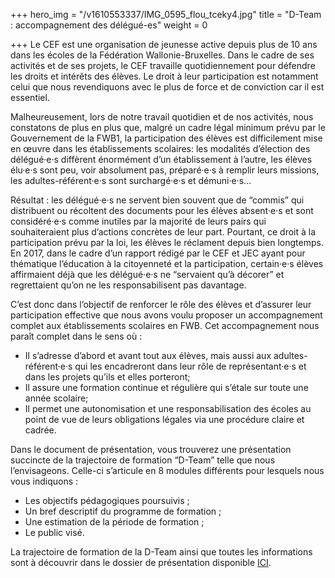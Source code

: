 +++
hero_img = "/v1610553337/IMG_0595_flou_tceky4.jpg"
title = "D-Team : accompagnement des délégué-es"
weight = 0

+++
Le CEF est une organisation de jeunesse active depuis plus de 10 ans dans les écoles de la Fédération Wallonie-Bruxelles. Dans le cadre de ses activités et de ses projets, le CEF travaille quotidiennement pour défendre les droits et intérêts des élèves. Le droit à leur participation est notamment celui que nous revendiquons avec le plus de force et de conviction car il est essentiel.

Malheureusement, lors de notre travail quotidien et de nos activités, nous constatons de plus en plus que, malgré un cadre  légal minimum prévu par le Gouvernement de la FWB1, la participation des élèves est difficilement mise en œuvre dans les établissements scolaires: les modalités d’élection des délégué·e·s diffèrent énormément d’un établissement à l’autre, les élèves élu·e·s sont peu, voir absolument pas, préparé·e·s à remplir leurs missions, les adultes-référent·e·s sont surchargé·e·s et démuni·e·s…

Résultat : les délégué·e·s ne servent bien souvent que de “commis” qui distribuent ou récoltent des documents pour les élèves absent·e·s et sont considéré·e·s comme inutiles par la majorité de leurs pairs qui souhaiteraient plus d’actions concrètes de leur part. Pourtant, ce droit à la participation prévu par la loi, les élèves le réclament depuis bien longtemps. En 2017, dans le cadre d’un rapport rédigé par le CEF et JEC ayant pour thématique l’éducation à la citoyenneté et la participation, certain·e·s élèves affirmaient déjà que les délégué·e·s ne “servaient qu’à décorer” et regrettaient qu’on ne les responsabilisent pas davantage.

C’est donc dans l’objectif de renforcer le rôle des élèves et d’assurer leur participation effective que nous avons voulu proposer un accompagnement complet aux établissements scolaires en FWB. Cet accompagnement nous paraît complet dans le sens où :

* Il s’adresse d’abord et avant tout aux élèves, mais aussi aux adultes-référent·e·s qui les encadreront dans leur rôle de représentant·e·s et dans les projets qu’ils et elles porteront;
* Il assure une formation continue et régulière qui s’étale sur toute une année scolaire;
* Il permet une autonomisation et une responsabilisation des écoles au point de vue de leurs obligations légales via une procédure claire et cadrée.

Dans le document de présentation, vous trouverez une présentation succincte de la trajectoire de formation “D-Team” telle que nous l’envisageons. Celle-ci s’articule en 8 modules différents pour lesquels nous vous indiquons :

* Les objectifs pédagogiques poursuivis ;
* Un bref descriptif du programme de formation ;
* Une estimation de la période de formation ;
* Le public visé.

La trajectoire de formation de la D-Team ainsi que toutes les informations sont à découvrir dans le dossier de présentation disponible [ICI](https://res.cloudinary.com/cefasbl/image/upload/v1652709543/CEF_PRESA_DTEAM_ECOLES_mil6dh.pdf).